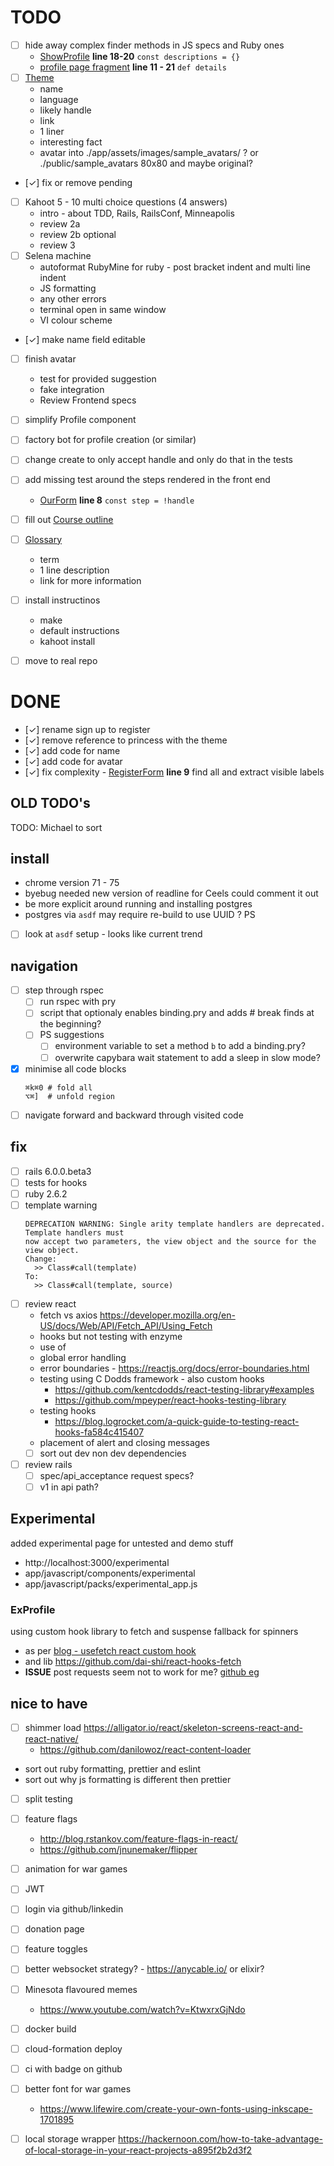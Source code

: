 # TODO

- [ ] hide away complex finder methods in JS specs and Ruby ones
  - [ShowProfile](app/javascript/components/Profile/ShowProfile/index.test.jsx) **line 18-20** `const descriptions = {}`
  - [profile page fragment](/Users/michael/projects/failure-driven/game-app/spec/support/features/page_fragments/profile.rb) **line 11 - 21** `def details`
- [ ] [Theme](docs/theme.md)
  - name
  - language
  - likely handle
  - link
  - 1 liner
  - interesting fact
  - avatar into ./app/assets/images/sample_avatars/ ? or ./public/sample_avatars 80x80 and maybe original?
- [✓] fix or remove pending
- [ ] Kahoot 5 - 10 multi choice questions (4 answers)
  - intro - about TDD, Rails, RailsConf, Minneapolis
  - review 2a
  - review 2b optional
  - review 3
- [ ] Selena machine
  - autoformat RubyMine for ruby - post bracket indent and multi line indent
  - JS formatting
  - any other errors
  - terminal open in same window
  - VI colour scheme
- [✓] make name field editable
- [ ] finish avatar
  - test for provided suggestion
  - fake integration
  - Review Frontend specs
- [ ] simplify Profile component
- [ ] factory bot for profile creation (or similar)
- [ ] change create to only accept handle and only do that in the tests
- [ ] add missing test around the steps rendered in the front end

  - [OurForm](app/javascript/components/OurForm/index.jsx) **line 8** `const step = !handle`

- [ ] fill out [Course outline](docs/course_outline.md)
- [ ] [Glossary](docs/glossary.md)
  - term
  - 1 line description
  - link for more information
- [ ] install instructinos
  - make
  - default instructions
  - kahoot install
- [ ] move to real repo

# DONE

- [✓] rename sign up to register
- [✓] remove reference to princess with the theme
- [✓] add code for name
- [✓] add code for avatar
- [✓] fix complexity - [RegisterForm](app/javascript/components/OurForm/RegisterForm/index.test.jsx) **line 9** find all and extract visible labels

## OLD TODO's

TODO: Michael to sort

## install

- chrome version 71 - 75
- byebug needed new version of readline for Ceels could comment it out
- be more explicit around running and installing postgres
- postgres via `asdf` may require re-build to use UUID ? PS
- [ ] look at `asdf` setup - looks like current trend

## navigation

- [ ] step through rspec
  - [ ] run rspec with pry
  - [ ] script that optionaly enables binding.pry and adds # break finds at the beginning?
  - [ ] PS suggestions
    - [ ] environment variable to set a method `b` to add a binding.pry?
    - [ ] overwrite capybara wait statement to add a sleep in slow mode?
- [x] minimise all code blocks
  ```
  ⌘k⌘0 # fold all
  ⌥⌘]  # unfold region
  ```
- [ ] navigate forward and backward through visited code

## fix

- [ ] rails 6.0.0.beta3
- [ ] tests for hooks
- [ ] ruby 2.6.2
- [ ] template warning
  ```
  DEPRECATION WARNING: Single arity template handlers are deprecated.  Template handlers must
  now accept two parameters, the view object and the source for the view object.
  Change:
    >> Class#call(template)
  To:
    >> Class#call(template, source)
  ```
- [ ] review react
  - fetch vs axios https://developer.mozilla.org/en-US/docs/Web/API/Fetch_API/Using_Fetch
  - hooks but not testing with enzyme
  - use of
  - global error handling
  - error boundaries - https://reactjs.org/docs/error-boundaries.html
  - testing using C Dodds framework - also custom hooks
    - https://github.com/kentcdodds/react-testing-library#examples
    - https://github.com/mpeyper/react-hooks-testing-library
  - testing hooks
    - https://blog.logrocket.com/a-quick-guide-to-testing-react-hooks-fa584c415407
  - placement of alert and closing messages
  - [ ] sort out dev non dev dependencies
- [ ] review rails
  - [ ] spec/api_acceptance request specs?
  - [ ] v1 in api path?

## Experimental

added experimental page for untested and demo stuff

- http://localhost:3000/experimental
- app/javascript/components/experimental
- app/javascript/packs/experimental_app.js

### ExProfile

using custom hook library to fetch and suspense fallback for spinners

- as per [blog - usefetch react custom hook](https://itnext.io/usefetch-react-custom-hook-for-fetch-api-with-suspense-and-concurrent-mode-in-mind-1d3ba9250e0)
- and lib https://github.com/dai-shi/react-hooks-fetch
- **ISSUE** post requests seem not to work for me? [github eg](https://github.com/dai-shi/react-hooks-fetch/blob/master/examples/02_extended/src/index.js)

## nice to have

- [ ] shimmer load https://alligator.io/react/skeleton-screens-react-and-react-native/
  - https://github.com/danilowoz/react-content-loader
- sort out ruby formatting, prettier and eslint
- sort out why js formatting is different then prettier
- [ ] split testing
- [ ] feature flags
  - http://blog.rstankov.com/feature-flags-in-react/
  - https://github.com/jnunemaker/flipper
- [ ] animation for war games
- [ ] JWT
- [ ] login via github/linkedin
- [ ] donation page
- [ ] feature toggles
- [ ] better websocket strategy? - https://anycable.io/ or elixir?
- [ ] Minesota flavoured memes

  - https://www.youtube.com/watch?v=KtwxrxGjNdo

- [ ] docker build
- [ ] cloud-formation deploy
- [ ] ci with badge on github
- [ ] better font for war games
  - https://www.lifewire.com/create-your-own-fonts-using-inkscape-1701895
- [ ] local storage wrapper https://hackernoon.com/how-to-take-advantage-of-local-storage-in-your-react-projects-a895f2b2d3f2
